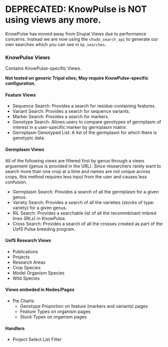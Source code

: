 # DEPRECATED: KnowPulse is NOT using views any more.

KnowPulse has moved away from Drupal Views due to performance concerns. Instead we are now using the `chado_search_api` to generate our own searches which you can see in `kp_searches`.

### KnowPulse Views
Contains KnowPulse-specific Views.

**Not tested on generic Tripal sites; May require KnowPulse-specific configuration.**

#### Feature Views
* Sequence Search: Provides a search for residue-containing features.
* Variant Search: Provides a search for sequence variants.
* Marker Search: Provides a search for markers.
* Genotype Search: Allows users to compare genotypes of germplasm of interest in a user-specific marker by germplasm matrix.
* Germplasm Genotyped List: A list of the germplasm for which there is genotypic data.

#### Germplasm Views
All of the following views are filtered first by genus through a views arguement (genus is provided in the URL). Since researchers rarely want to search more than one crop at a time and names are not unique across crops, this method requires less input from the user and causes less confusion.
* Germplasm Search: Provides a search of all the germplasm for a given genus.
* Variety Search: Provides a search of all the varieties (stocks of type: variety) for a given genus.
* RIL Search: Provides a searchable list of all the recommbinant imbred lines (RILs) in KnowPulse.
* Cross Search: Provides a search of all the crosses created as part of the UofS Pulse breeding program.

#### UofS Research Views
* Publications
* Projects
* Research Areas
* Crop Species
* Model Organism Species
* Wild Species

#### Views embeded in Nodes/Pages
* Pie Charts
  * Genotype Proportion on feature (markers and variants) pages
  * Feature Types on organism pages
  * Stock Types on organism pages

#### Handlers
* Project Select List Filter

